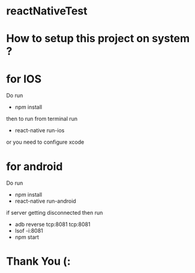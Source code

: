 # reactNativeTest

# How to setup this project on system ?

# for IOS 
 Do run 
 - npm install 

 then to run from terminal run
 - react-native run-ios

 or you need to configure xcode

# for android 
Do run
- npm install
- react-native run-android

if server getting disconnected
then run 
- adb reverse tcp:8081 tcp:8081
- lsof -i:8081
- npm start

# Thank You (:
